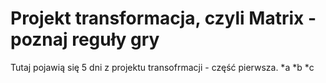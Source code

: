 # Projekt transformacja, czyli Matrix - poznaj reguły gry

Tutaj pojawią się 5 dni z projektu transofrmacji - część pierwsza.
*a
*b
*c
